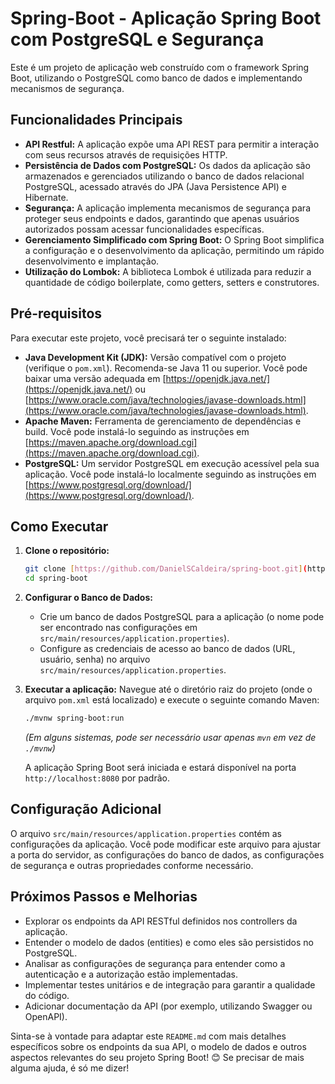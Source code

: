 # Spring-Boot - Aplicação Spring Boot com PostgreSQL e Segurança

Este é um projeto de aplicação web construído com o framework Spring Boot, utilizando o PostgreSQL como banco de dados e implementando mecanismos de segurança.

## Funcionalidades Principais

* **API Restful:** A aplicação expõe uma API REST para permitir a interação com seus recursos através de requisições HTTP.
* **Persistência de Dados com PostgreSQL:** Os dados da aplicação são armazenados e gerenciados utilizando o banco de dados relacional PostgreSQL, acessado através do JPA (Java Persistence API) e Hibernate.
* **Segurança:** A aplicação implementa mecanismos de segurança para proteger seus endpoints e dados, garantindo que apenas usuários autorizados possam acessar funcionalidades específicas.
* **Gerenciamento Simplificado com Spring Boot:** O Spring Boot simplifica a configuração e o desenvolvimento da aplicação, permitindo um rápido desenvolvimento e implantação.
* **Utilização do Lombok:** A biblioteca Lombok é utilizada para reduzir a quantidade de código boilerplate, como getters, setters e construtores.

## Pré-requisitos

Para executar este projeto, você precisará ter o seguinte instalado:

* **Java Development Kit (JDK):** Versão compatível com o projeto (verifique o `pom.xml`). Recomenda-se Java 11 ou superior. Você pode baixar uma versão adequada em [https://openjdk.java.net/](https://openjdk.java.net/) ou [https://www.oracle.com/java/technologies/javase-downloads.html](https://www.oracle.com/java/technologies/javase-downloads.html).
* **Apache Maven:** Ferramenta de gerenciamento de dependências e build. Você pode instalá-lo seguindo as instruções em [https://maven.apache.org/download.cgi](https://maven.apache.org/download.cgi).
* **PostgreSQL:** Um servidor PostgreSQL em execução acessível pela sua aplicação. Você pode instalá-lo localmente seguindo as instruções em [https://www.postgresql.org/download/](https://www.postgresql.org/download/).

## Como Executar

1.  **Clone o repositório:**
    ```bash
    git clone [https://github.com/DanielSCaldeira/spring-boot.git](https://github.com/DanielSCaldeira/spring-boot.git)
    cd spring-boot
    ```

2.  **Configurar o Banco de Dados:**
    * Crie um banco de dados PostgreSQL para a aplicação (o nome pode ser encontrado nas configurações em `src/main/resources/application.properties`).
    * Configure as credenciais de acesso ao banco de dados (URL, usuário, senha) no arquivo `src/main/resources/application.properties`.

3.  **Executar a aplicação:**
    Navegue até o diretório raiz do projeto (onde o arquivo `pom.xml` está localizado) e execute o seguinte comando Maven:
    ```bash
    ./mvnw spring-boot:run
    ```
    *(Em alguns sistemas, pode ser necessário usar apenas `mvn` em vez de `./mvnw`)*

    A aplicação Spring Boot será iniciada e estará disponível na porta `http://localhost:8080` por padrão.

## Configuração Adicional

O arquivo `src/main/resources/application.properties` contém as configurações da aplicação. Você pode modificar este arquivo para ajustar a porta do servidor, as configurações do banco de dados, as configurações de segurança e outras propriedades conforme necessário.

## Próximos Passos e Melhorias

* Explorar os endpoints da API RESTful definidos nos controllers da aplicação.
* Entender o modelo de dados (entities) e como eles são persistidos no PostgreSQL.
* Analisar as configurações de segurança para entender como a autenticação e a autorização estão implementadas.
* Implementar testes unitários e de integração para garantir a qualidade do código.
* Adicionar documentação da API (por exemplo, utilizando Swagger ou OpenAPI).

Sinta-se à vontade para adaptar este `README.md` com mais detalhes específicos sobre os endpoints da sua API, o modelo de dados e outros aspectos relevantes do seu projeto Spring Boot! 😊 Se precisar de mais alguma ajuda, é só me dizer!
